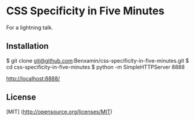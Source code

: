 CSS Specificity in Five Minutes
===============================

For a lightning talk.


## Installation

$ git clone git@github.com:Benxamin/css-specificity-in-five-minutes.git
$ cd css-specificity-in-five-minutes
$ python -m SimpleHTTPServer 8888

[http://localhost:8888/](http://localhost:8888/)

## License

[MIT] (http://opensource.org/licenses/MIT)
